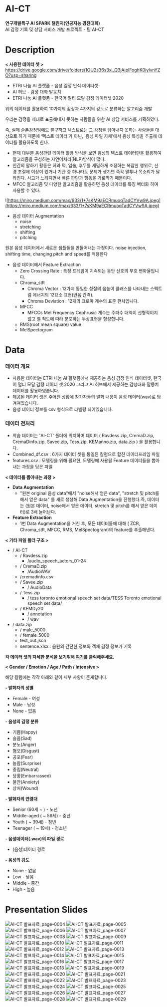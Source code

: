 # AI-CT
**연구개발특구 AI SPARK 챌린지(인공지능 경진대회)**   
AI 감정 기록 및 상담 서비스 개발 프로젝트 - 팀 AI-CT  
  


# Description

**< 사용한 데이터 셋 >**
https://drive.google.com/drive/folders/1OU2s36s3xl_Q3jAiplFoghK0iylvnYZO?usp=sharing

-   ETRI 나눔 AI 플랫폼 - 음성 감정 인식 데이터셋
-   AI 허브 - 감성 대화 말뭉치
-   ETRI 나눔 AI 플랫폼 - 한국어 멀티 모달 감정 데이터셋 2020

위의 데이터를 활용하여 10가지의 감정과 4가지의 강도로 분류하는 알고리즘 개발

우리는 감정을 제대로 표출해내지 못하는 사람들을 위한 AI 상담 서비스를 기획하였다.

즉, 실제 슬픈감정임에도 불구하고 텍스트로는 그 감정을 담아내지 못하는 사람들을 대상으로 하기 때문에 ‘텍스트 데이터’가 아닌, ‘음성 파일 자체’에서 음성 특성을 추출해 데이터를 활용하도록 한다.

-   현재 대부분 음성관련 데이터 활용 방식을 보면 음성의 텍스트 데이터만을 활용하여 알고리즘을 구성하는 자연어처리(NLP)방식이 많다.
-   인간의 말하기 활동은 혀와 턱, 입술, 후두를 세밀하게 조정하는 복잡한 행위로, 신경 조절에 이상이 있거나 기관 중 하나라도 문제가 생기면 즉각 말투나 목소리가 달라진다. 사고가 느려지면서 빠른 판단과 행동을 가로막기 때문이다.
-   MFCC 알고리즘 및 다양한 알고리즘을 활용하면 음성 데이터를 특징 벡터화 하여 사용할 수 있다.

![https://miro.medium.com/max/633/1*7sKM9aECRmuoqTadCYVw9A.jpeg](https://miro.medium.com/max/633/1*7sKM9aECRmuoqTadCYVw9A.jpeg)

-   음성 데이터 Augmentation
    -   noise
    -   stretching
    -   shifting
    -   pitching

원본 음성 데이터에서 새로운 샘플들을 만들어내는 과정이다. noise injection, shifting time, changing pitch and speed를 적용한다

-   음성 데이터에서 Feature Extraction
    -   Zero Crossing Rate : 특정 프레임이 지속되는 동안 신호의 부호 변화율입니다.
    -   Chroma_stft
        -   Chroma Vector : 12가지 동일한 성질의 음높이 클래스를 나타내는 스펙트럼 에너지의 12요소 표현(반음 간격).
        -   Chroma Deviation : 12개의 크로마 계수의 표준 편차입니다.
    -   MFCC
        -   MFCCs Mel Frequency Cephrusic 계수는 주파수 대역이 선형적이지 않고 멜 척도에 따라 분포하는 두상표현을 형성합니다.
    -   RMS(root mean square) value
    -   MelSpectogram


# Data

### **데이터 개요**

-   사용한 데이터는 ETRI 나눔 AI 플랫폼에서 제공하는 음성 감정 인식 데이터셋, 한국어 멀티 모달 감정 데이터 셋 2020 그리고 AI 허브에서 제공하는 감성대화 말뭉치 데이터를 활용하였습니다.
-   제공된 데이터 셋은 주어진 상황에 참가자들의 발화 내용이 음성 데이터(wav)로 담겨져있습니다.
-   음성 데이터 정보를 csv 형식으로 라벨링 되어있습니다.

### **데이터 전처리**

-   학습 데이터는 'AI-CT' 폴더에 위치하며 데이터 ( Ravdess.zip, CremaD.zip, CremaDinfo.zip, Savee.zip, Tess.zip, KEManno.zip, data.zip ) 을 활용합니다.
-   Combined_df.csv : 6가지 데이터 셋을 통일된 칼럼으로 합친 데이터프레임 파일
-   features.csv : 모델링을 위해 필요한, 모델링에 사용될 Feature 데이터들을 뽑아내는 과정을 담은 파일


**< 데이터를 뽑아내는 과정 >**

-   **Data Augmentation**
    -   "원본 original 음성 data"에서 "noise해서 얻은 data", "stretch 및 pitch를 해서 얻은 data" 를 새로 생성해 Data Augmentation을 진행했다.즉, 데이터는 (원본 데이터, noise해서 얻은 데이터, stretch 및 pitch를 해서 얻은 데이터)로 3배 늘어난다.
-   **Feature Extraction**
    -   1번 Data Augmentation을 거친 후, 모든 데이터들에 대해 ( ZCR, Chroma_stft, MFCC, RMS, MelSpectogram)의 feature를 추출해낸다.

**< 기타 파일 폴더 구조 >**

-   / AI-CT
    -   / Ravdess.zip
        -   /audio_speech_actors_01-24
    -   / CremaD.zip
        -   /AudioWAV
    -   /cremadinfo.csv
    -   / Savee.zip
        -   / AudioData
    -   / Tess.zip
        -   / tess toronto emotional speech set data/TESS Toronto emotional speech set data/
    -   / KEMDy20
        -   / annotation
        -   / wav
-   / data.zip
    -   / male_5000
    -   / female_5000
    -   test_out.json
    -   sentence.xlsx : 음원의 간단한 정보와 객체 감정 정보가 기록

**각 데이터 셋의 자세한 분석을 보기위해 [여기를](https://url.kr/3z8kp2) 클릭해주세요.**

**< Gender / Emotion / Age / Path / Intensive >**

해당 칼럼에는 각각 아래와 같이 세부 사항이 존재합니다.

**<Gender> - 발화자의 성별**

-   Female - 여성
-   Male - 남성
-   None - 없음

**<Emotion> - 음성의 감정 분류**

-   기쁨(Happy)
-   슬픔(Sad)
-   분노(Anger)
-   혐오(Disgust)
-   공포(Fear)
-   놀람(Surprise)
-   중립(Neutral)
-   당황(Embarrassed)
-   불안(Anxiety)
-   상처(Wound)

**<Age> - 발화자의 연령대**

-   Senior (60세 ~ ) - 노년
-   Middle-aged ( ~ 59세) - 중년
-   Youth ( ~ 39세) - 청년
-   Teenager ( ~ 19세) - 청소년

**<Path> - 음성데이터(.wav)의 파일 경로**

-   (음성)데이터 경로

**<Intensive> - 음성의 강도**

-   None - 없음
-   Low - 낮음
-   Middle - 중간
-   High - 높음



# Presentation Slides

![AI-CT 발표자료_page-0004](https://user-images.githubusercontent.com/62376361/166525787-b35ebfb5-6ae0-4465-8004-f1069d77903a.jpg)
![AI-CT 발표자료_page-0005](https://user-images.githubusercontent.com/62376361/166525789-6deb3ee3-775f-406c-afc2-6a3af3a78f06.jpg)
![AI-CT 발표자료_page-0006](https://user-images.githubusercontent.com/62376361/166525793-b41ab284-c75e-4d17-a3e0-b139797ba7d1.jpg)
![AI-CT 발표자료_page-0007](https://user-images.githubusercontent.com/62376361/166525796-528c14f2-5106-4935-a0d6-c21459961c44.jpg)
![AI-CT 발표자료_page-0008](https://user-images.githubusercontent.com/62376361/166525800-7eef7266-2a36-45d9-9c29-0b50a80f8462.jpg)
![AI-CT 발표자료_page-0009](https://user-images.githubusercontent.com/62376361/166525805-2beeb6fa-eb28-4be9-ab90-1b1419368baf.jpg)
![AI-CT 발표자료_page-0010](https://user-images.githubusercontent.com/62376361/166525806-512cac6a-93dd-4b47-9036-73449b4b09cb.jpg)
![AI-CT 발표자료_page-0011](https://user-images.githubusercontent.com/62376361/166525811-8871255c-e90b-40d0-bd67-3d4b0bc1a5f7.jpg)
![AI-CT 발표자료_page-0012](https://user-images.githubusercontent.com/62376361/166525814-69ca53fa-fc1f-4a44-a593-1b39b83ce073.jpg)
![AI-CT 발표자료_page-0013](https://user-images.githubusercontent.com/62376361/166525817-4b8ae2fb-4f51-491a-8d77-6db15996fbb5.jpg)
![AI-CT 발표자료_page-0014](https://user-images.githubusercontent.com/62376361/166525821-b4e8a4da-0616-4f57-9e4b-37039d096ff6.jpg)
![AI-CT 발표자료_page-0015](https://user-images.githubusercontent.com/62376361/166525825-6cd60a8e-e728-48cb-a3a0-47f646e829f9.jpg)
![AI-CT 발표자료_page-0016](https://user-images.githubusercontent.com/62376361/166525828-3dfc5daf-ffa8-4254-b61a-e11196a58a85.jpg)
![AI-CT 발표자료_page-0017](https://user-images.githubusercontent.com/62376361/166525832-62c301a6-388f-4ba9-adc4-9d4ecf2c4aa0.jpg)
![AI-CT 발표자료_page-0018](https://user-images.githubusercontent.com/62376361/166525836-65e1a58e-a896-4b33-8bda-c89f9c830bdf.jpg)
![AI-CT 발표자료_page-0019](https://user-images.githubusercontent.com/62376361/166525838-6b400cc1-fc1d-417d-bff4-ad20dea998d0.jpg)
![AI-CT 발표자료_page-0020](https://user-images.githubusercontent.com/62376361/166525842-3935651d-ac85-444e-a3a6-7cab7016df1e.jpg)
![AI-CT 발표자료_page-0021](https://user-images.githubusercontent.com/62376361/166525845-cadde278-7d3e-4b04-841e-d934a39bc805.jpg)
![AI-CT 발표자료_page-0022](https://user-images.githubusercontent.com/62376361/166525850-35e8e6db-7ba0-4fc4-a2dc-226ee2e896d7.jpg)
![AI-CT 발표자료_page-0023](https://user-images.githubusercontent.com/62376361/166525855-6711c884-ae15-453f-9d6f-f1203f8a2afc.jpg)
![AI-CT 발표자료_page-0024](https://user-images.githubusercontent.com/62376361/166525858-32253b70-78c5-40aa-ba66-9564342b5027.jpg)
![AI-CT 발표자료_page-0025](https://user-images.githubusercontent.com/62376361/166525859-911b61db-b074-4d44-b4f3-f94ac6e2407d.jpg)
![AI-CT 발표자료_page-0026](https://user-images.githubusercontent.com/62376361/166525863-540a7798-d5b7-4f44-a92a-7e4b9d3365c6.jpg)
![AI-CT 발표자료_page-0027](https://user-images.githubusercontent.com/62376361/166525865-00389486-0c0e-4036-bb1b-55212cedae62.jpg)
![AI-CT 발표자료_page-0028](https://user-images.githubusercontent.com/62376361/166525867-1790d08e-1d59-4ccd-9941-4e9c50079a60.jpg)
![AI-CT 발표자료_page-0029](https://user-images.githubusercontent.com/62376361/166525871-fdd24552-f6de-4523-b2ac-7c9c1f2e1511.jpg)
